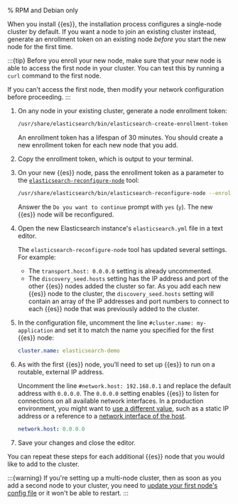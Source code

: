 % RPM and Debian only

When you install {{es}}, the installation process configures a single-node cluster by default. If you want a node to join an existing cluster instead, generate an enrollment token on an existing node *before* you start the new node for the first time.

:::{tip}
Before you enroll your new node, make sure that your new node is able to access the first node in your cluster. You can test this by running a `curl` command to the first node. 

If you can't access the first node, then modify your network configuration before proceeding.
:::

1. On any node in your existing cluster, generate a node enrollment token:

    ```sh
    /usr/share/elasticsearch/bin/elasticsearch-create-enrollment-token -s node
    ```

    An enrollment token has a lifespan of 30 minutes. You should create a new enrollment token for each new node that you add.

2. Copy the enrollment token, which is output to your terminal.
3. On your new {{es}} node, pass the enrollment token as a parameter to the [`elasticsearch-reconfigure-node`](elasticsearch://reference/elasticsearch/command-line-tools/reconfigure-node.md) tool:

    ```sh
    /usr/share/elasticsearch/bin/elasticsearch-reconfigure-node --enrollment-token <enrollment-token>
    ```

   Answer the `Do you want to continue` prompt with `yes` (`y`). The new {{es}} node will be reconfigured.

4. Open the new Elasticsearch instance's `elasticsearch.yml` file in a text editor.
   
   The `elasticsearch-reconfigure-node` tool has updated several settings. For example:

   * The `transport.host: 0.0.0.0` setting is already uncommented.
   * The `discovery_seed.hosts` setting has the IP address and port of the other {{es}} nodes added the cluster so far. As you add each new {{es}} node to the cluster, the `discovery_seed.hosts` setting will contain an array of the IP addresses and port numbers to connect to each {{es}} node that was previously added to the cluster.

5. In the configuration file, uncomment the line `#cluster.name: my-application` and set it to match the name you specified for the first {{es}} node:
   
   ```yml
   cluster.name: elasticsearch-demo
   ```

6. As with the first {{es}} node, you’ll need to set up {{es}} to run on a routable, external IP address.     
   
   Uncomment the line `#network.host: 192.168.0.1` and replace the default address with `0.0.0.0`. The `0.0.0.0` setting enables {{es}} to listen for connections on all available network interfaces. In a production environment, you might want to [use a different value](elasticsearch://reference/elasticsearch/configuration-reference/networking-settings.md#common-network-settings), such as a static IP address or a reference to a [network interface of the host](elasticsearch://reference/elasticsearch/configuration-reference/networking-settings.md#network-interface-values).

    ```yaml
    network.host: 0.0.0.0
    ```

7. Save your changes and close the editor.

You can repeat these steps for each additional {{es}} node that you would like to add to the cluster. 

:::{warning}
If you're setting up a multi-node cluster, then as soon as you add a second node to your cluster, you need to [update your first node's config file](#update-config-files) or it won't be able to restart.
:::